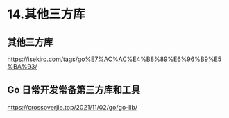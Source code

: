 # 14.其他三方库

## 其他三方库
https://isekiro.com/tags/go%E7%AC%AC%E4%B8%89%E6%96%B9%E5%BA%93/



## Go 日常开发常备第三方库和工具
https://crossoverjie.top/2021/11/02/go/go-lib/